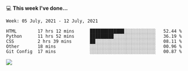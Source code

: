 💻 **This week I've done...**

<!--START_SECTION:waka-->
```text
Week: 05 July, 2021 - 12 July, 2021

HTML        17 hrs 12 mins      █████████████░░░░░░░░░░░░   52.44 % 
Python      11 hrs 52 mins      █████████░░░░░░░░░░░░░░░░   36.19 % 
CSS         2 hrs 39 mins       ██░░░░░░░░░░░░░░░░░░░░░░░   08.11 % 
Other       18 mins             ░░░░░░░░░░░░░░░░░░░░░░░░░   00.96 % 
Git Config  17 mins             ░░░░░░░░░░░░░░░░░░░░░░░░░   00.87 %
```
<!--END_SECTION:waka-->

![](https://hits.seeyoufarm.com/api/count/incr/badge.svg?url=https%3A%2F%2Fgithub.com%2Fkuanhungchen&count_bg=%2379C83D&title_bg=%23555555&icon=github.svg&icon_color=%23E7E7E7&title=hits&edge_flat=false)
